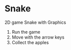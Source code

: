 # Snake
2D game Snake with Graphics

1. Run the game
2. Move with the arrow keys
3. Collect the apples